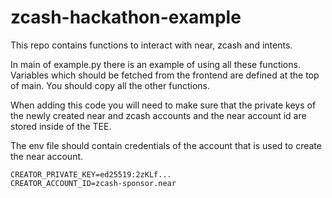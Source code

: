 # zcash-hackathon-example

This repo contains functions to interact with near, zcash and intents.

In main of example.py there is an example of using all these functions.
Variables which should be fetched from the frontend are defined at the top of main.
You should copy all the other functions.

When adding this code you will need to make sure that the private keys of the newly created near and zcash accounts and the near account id are stored inside of the TEE.

The env file should contain credentials of the account that is used to create the near account.
```env
CREATOR_PRIVATE_KEY=ed25519:2zKLf...
CREATOR_ACCOUNT_ID=zcash-sponsor.near
```